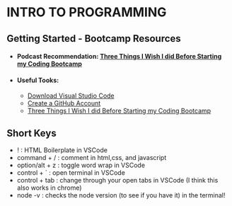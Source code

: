 # INTRO TO PROGRAMMING

## Getting Started - Bootcamp Resources

- #### Podcast Recommendation: [Three Things I Wish I did Before Starting my Coding Bootcamp](https://anchor.fm/suitcase-coder/episodes/06-Three-Things-I-Wish-I-Did-Before-Starting-My-Coding-Bootcamp-ebjsnc)

- #### Useful Tooks:
  - [Download Visual Studio Code](https://code.visualstudio.com/)
  - [Create a GitHub Account](https://github.com/)
  - [Three Things I Wish I did Before Starting my Coding Bootcamp](https://anchor.fm/suitcase-coder/episodes/06-Three-Things-I-Wish-I-Did-Before-Starting-My-Coding-Bootcamp-ebjsnc)

## Short Keys

- ! : HTML Boilerplate in VSCode
- command + / : comment in html,css, and javascript
- option/alt + z : toggle word wrap in VSCode
- control + ` : open terminal in VSCode
- control + tab : change through your open tabs in VSCode (I think this also works in chrome)
- node -v : checks the node version (to see if you have it) in the terminal!
